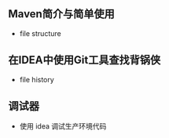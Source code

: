 ## Maven简介与简单使用

- file structure

## 在IDEA中使用Git工具查找背锅侠

- file history

## 调试器

- 使用 idea 调试生产环境代码

